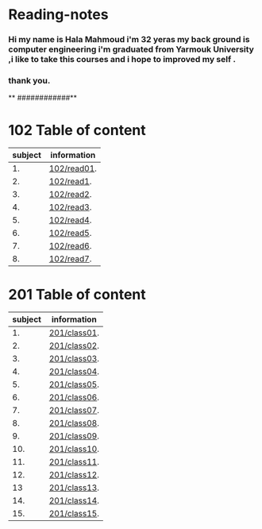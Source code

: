 # Reading-notes



### **Hi my name is Hala Mahmoud i'm 32 yeras my back ground is computer engineering  i'm graduated from Yarmouk University ,i like to take this courses  and i hope  to improved my self .**

### thank you.

** ############**

# 102 Table of content

|subject| information|
|------ | ------|
|1. |  [102/read01](https://hala-89.github.io/reading-notes/102/read01).|
|2. |  [102/read1](https://hala-89.github.io/reading-notes/102/read1).|
|3. |  [102/read2](https://hala-89.github.io/reading-notes/102/read2).|
|4. |  [102/read3](https://hala-89.github.io/reading-notes/102/read3).|
|5. |  [102/read4](https://hala-89.github.io/reading-notes/102/read4).|
|6. |  [102/read5](https://hala-89.github.io/reading-notes/102/read5).|
|7. |  [102/read6](https://hala-89.github.io/reading-notes/102/read6).|
|8. |  [102/read7](https://hala-89.github.io/reading-notes/102/read7).|


# 201 Table of content

|subject| information|
|------ | ------|
|1. |  [201/class01](https://hala-89.github.io/reading-notes/201/class01).|
|2. |  [201/class02](https://hala-89.github.io/reading-notes/201/class02).|
|3. |  [201/class03](https://hala-89.github.io/reading-notes/201/class03).|
|4. |  [201/class04](https://hala-89.github.io/reading-notes/201/class04).|
|5. |  [201/class05](https://hala-89.github.io/reading-notes/201/class05).|
|6. |  [201/class06](https://hala-89.github.io/reading-notes/201/class06).|
|7. |  [201/class07](https://hala-89.github.io/reading-notes/201/class07).|
|8. |  [201/class08](https://hala-89.github.io/reading-notes/201/class08).|
|9. |  [201/class09](https://hala-89.github.io/reading-notes/201/class09).|
|10.|  [201/class10](https://hala-89.github.io/reading-notes/201/class10).|
|11.|  [201/class11](https://hala-89.github.io/reading-notes/201/class11).|
|12.|  [201/class12](https://hala-89.github.io/reading-notes/201/class12).|
|13 |  [201/class13](https://hala-89.github.io/reading-notes/201/class13).|
|14.|  [201/class14](https://hala-89.github.io/reading-notes/201/class14).|
|15.|  [201/class15](https://hala-89.github.io/reading-notes/201/class15).|